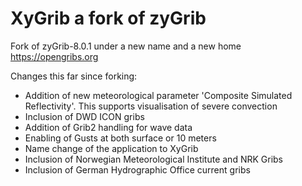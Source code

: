 # XyGrib a fork of zyGrib
Fork of zyGrib-8.0.1 under a new name and a new home https://opengribs.org

Changes this far since forking:
- Addition of new meteorological parameter 'Composite Simulated Reflectivity'. This supports visualisation of severe convection
- Inclusion of DWD ICON gribs
- Addition of Grib2 handling for wave data
- Enabling of Gusts at both surface or 10 meters
- Name change of the application to XyGrib
- Inclusion of Norwegian Meteorological Institute and NRK Gribs
- Inclusion of German Hydrographic Office current gribs

